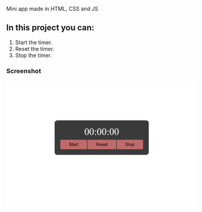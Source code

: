 Mini app made in HTML, CSS and JS

## In this project you can:
1. Start the timer.
2. Reset the timer.
3. Stop the timer.

### Screenshot
![timer](./screenshots/timer.png)
